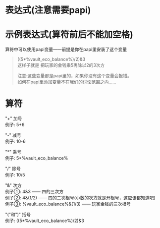 # 表达式(注意需要papi)
# 示例表达式(算符前后不能加空格)  
算符中可以使用papi变量——前提是你在papi里安装了这个变量
> ((5*%vault_eco_balance%)/2)&3  
> 这样子就是 把玩家的金钱乘5再除以2的3次方  
>
> 注意:这些变量都是papi里的，如果你没有这个变量会报错。  
> 如何在papi里添加变量不在我们的讨论范围之内……  

# 算符 
"+" 加号  
例子: 5+6

"-" 减号  
例子: 10-6

"\*" 乘号  
例子: 5*%vault_eco_balance%  

"/" 除号  
例子: 10/5  

"&" 次方  
例子①: 4&3 —— 四的三次方  
例子②: 4&(1/2) —— 四的二次根号(小数的次方就是开根号，这应该都知道吧)  
例子③: %vault_eco_balance%&(1/3) —— 玩家金钱的三次根号

"("和")" 括号  
例子: ((5*%vault_eco_balance%)/2)&3 


